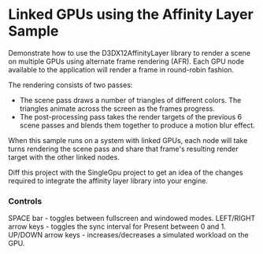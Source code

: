 # Linked GPUs using the Affinity Layer Sample
Demonstrate how to use the D3DX12AffinityLayer library to render a scene on multiple GPUs using alternate frame rendering (AFR). Each GPU node available to the application will render a frame in round-robin fashion.

The rendering consists of two passes:
  * The scene pass draws a number of triangles of different colors. The triangles animate across the screen as the frames progress.
  * The post-processing pass takes the render targets of the previous 6 scene passes and blends them together to produce a motion blur effect.

When this sample runs on a system with linked GPUs, each node will take turns rendering the scene pass and share that frame's resulting render target with the other linked nodes.

Diff this project with the SingleGpu project to get an idea of the changes required to integrate the affinity layer library into your engine.

### Controls
SPACE bar - toggles between fullscreen and windowed modes.
LEFT/RIGHT arrow keys - toggles the sync interval for Present between 0 and 1.
UP/DOWN arrow keys - increases/decreases a simulated workload on the GPU.